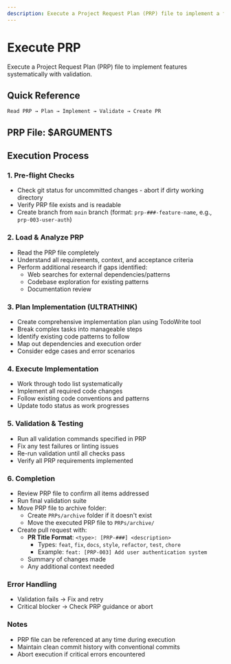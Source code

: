 ```yaml
---
description: Execute a Project Request Plan (PRP) file to implement a feature with validation
---
```


# Execute PRP

Execute a Project Request Plan (PRP) file to implement features systematically with validation.

## Quick Reference

`Read PRP → Plan → Implement → Validate → Create PR`

## PRP File: $ARGUMENTS

## Execution Process

### 1. Pre-flight Checks

- Check git status for uncommitted changes - abort if dirty working directory
- Verify PRP file exists and is readable
- Create branch from `main` branch (format: `prp-###-feature-name`, e.g., `prp-003-user-auth`)

### 2. Load & Analyze PRP

- Read the PRP file completely
- Understand all requirements, context, and acceptance criteria
- Perform additional research if gaps identified:
  - Web searches for external dependencies/patterns
  - Codebase exploration for existing patterns
  - Documentation review

### 3. Plan Implementation (ULTRATHINK)

- Create comprehensive implementation plan using TodoWrite tool
- Break complex tasks into manageable steps
- Identify existing code patterns to follow
- Map out dependencies and execution order
- Consider edge cases and error scenarios

### 4. Execute Implementation

- Work through todo list systematically
- Implement all required code changes
- Follow existing code conventions and patterns
- Update todo status as work progresses

### 5. Validation & Testing

- Run all validation commands specified in PRP
- Fix any test failures or linting issues
- Re-run validation until all checks pass
- Verify all PRP requirements implemented

### 6. Completion

- Review PRP file to confirm all items addressed
- Run final validation suite
- Move PRP file to archive folder:
  - Create `PRPs/archive` folder if it doesn't exist
  - Move the executed PRP file to `PRPs/archive/`
- Create pull request with:
  - **PR Title Format**: `<type>: [PRP-###] <description>`
    - Types: `feat`, `fix`, `docs`, `style`, `refactor`, `test`, `chore`
    - Example: `feat: [PRP-003] Add user authentication system`
  - Summary of changes made
  - Any additional context needed

### Error Handling

- Validation fails → Fix and retry
- Critical blocker → Check PRP guidance or abort

### Notes

- PRP file can be referenced at any time during execution
- Maintain clean commit history with conventional commits
- Abort execution if critical errors encountered
